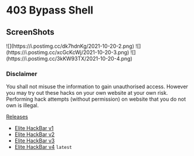 # 403 Bypass Shell

<h2>ScreenShots</h2>
![](https://i.postimg.cc/dk7hdnKg/2021-10-20-2.png)
![](https://i.postimg.cc/xcGcKcWj/2021-10-20-3.png)
![](https://i.postimg.cc/3kKW93TX/2021-10-20-4.png)

### Disclaimer
You shall not misuse the information to gain unauthorised access. However you may try out these hacks on your own website at your own risk. Performing hack attempts (without permission) on website that you do not own is illegal.



[Releases](https://github.com/hac4allofficial/Elite-Hackbar/releases)

- [Elite HackBar v1](https://github.com/hac4allofficial/Elite-Hackbar/releases/download/HackBar/Elite-Hackbar_v1.xpi)
- [Elite HackBar v2](https://github.com/hac4allofficial/Elite-Hackbar/releases/download/HackBar/Elite.Hackbar-Pro-v2.xpi)
- [Elite HackBar v3](https://github.com/hac4allofficial/Elite-Hackbar/releases/download/HackBar/Elite.Hackbar-Pro-v3.xpi)
- [Elite HackBar v4](https://github.com/hac4allofficial/Elite-Hackbar/releases/download/HackBar/Elite.Hackbar-Pro-v4.xpi) `latest`
